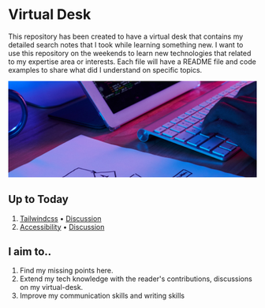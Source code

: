 # Virtual Desk
This repository has been created to have a virtual desk that contains my detailed search notes that I took while learning something new. I want to use this repository on the weekends to learn new technologies that related to my expertise area or interests. Each file will have a README file and code examples to share what did I understand on specific topics.


![Image of Virtual Desk](virtual-desk.png)

## Up to Today
1. [Tailwindcss](https://github.com/volcanioo/volcanioo/tree/main/virtual-desk/tailwind-css) • [Discussion](https://github.com/volcanioo/volcanioo/discussions/2)
1. [Accessibility](https://github.com/volcanioo/volcanioo/tree/main/virtual-desk/accessibility) • [Discussion](https://github.com/volcanioo/volcanioo/discussions/5)

## I aim to..
1. Find my missing points here.
2. Extend my tech knowledge with the reader's contributions, discussions on my virtual-desk.
3. Improve my communication skills and writing skills 

